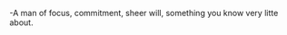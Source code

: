 -A man of focus, commitment, sheer will, something you know very litte about.


<!---
HIT-ArcReactor/HIT-ArcReactor is a ✨ special ✨ repository because its `README.md` (this file) appears on your GitHub profile.
You can click the Preview link to take a look at your changes.
--->

